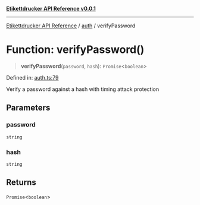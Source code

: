 [**Etikettdrucker API Reference v0.0.1**](../../README.md)

***

[Etikettdrucker API Reference](../../modules.md) / [auth](../README.md) / verifyPassword

# Function: verifyPassword()

> **verifyPassword**(`password`, `hash`): `Promise`\<`boolean`\>

Defined in: [auth.ts:79](https://github.com/JayeshKakkad-Rotoclear/Etikettdruck/blob/main/src/lib/auth.ts#L79)

Verify a password against a hash with timing attack protection

## Parameters

### password

`string`

### hash

`string`

## Returns

`Promise`\<`boolean`\>
